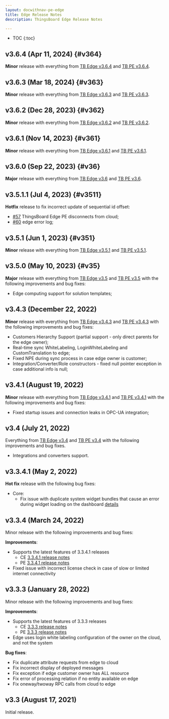 ```yaml
---
layout: docwithnav-pe-edge
title: Edge Release Notes
description: ThingsBoard Edge Release Notes

---
```


* TOC
{:toc}

## v3.6.4 (Apr 11, 2024) {#v364}

**Minor** release with everything from [TB Edge v3.6.4](/docs/edge/releases/#v364) and [TB PE v3.6.4](/docs/pe/reference/releases/#v364).
  
## v3.6.3 (Mar 18, 2024) {#v363}

**Minor** release with everything from [TB Edge v3.6.3](/docs/edge/releases/#v363) and [TB PE v3.6.3](/docs/pe/reference/releases/#v363).

## v3.6.2 (Dec 28, 2023) {#v362}

**Minor** release with everything from [TB Edge v3.6.2](/docs/edge/releases/#v362) and [TB PE v3.6.2](/docs/pe/reference/releases/#v362).

## v3.6.1 (Nov 14, 2023) {#v361}

**Minor** release with everything from [TB Edge v3.6.1](/docs/edge/releases/#v361) and [TB PE v3.6.1](/docs/pe/reference/releases/#v361).

## v3.6.0 (Sep 22, 2023) {#v36}

**Major** release with everything from [TB Edge v3.6](/docs/edge/releases/#v36) and [TB PE v3.6](/docs/pe/reference/releases/#v36).

## v3.5.1.1 (Jul 4, 2023) {#v3511}

**Hotfix** release to fix incorrect update of sequential id offset:

* [#57](https://github.com/thingsboard/thingsboard-edge/issues/57) ThingsBoard Edge PE disconnects from cloud;
* [#60](https://github.com/thingsboard/thingsboard-edge/issues/60) edge error log;

## v3.5.1 (Jun 1, 2023) {#v351}

**Minor** release with everything from [TB Edge v3.5.1](/docs/edge/releases/#v351) and [TB PE v3.5.1](/docs/pe/reference/releases/#v351).

## v3.5.0 (May 10, 2023) {#v35}

**Major** release with everything from [TB Edge v3.5](/docs/edge/releases/#v35) and [TB PE v3.5](/docs/pe/reference/releases/#v35) with the following improvements and bug fixes:

* Edge computing support for solution templates;

## v3.4.3 (December 22, 2022)

**Minor** release with everything from [TB Edge v3.4.3](/docs/edge/releases/#v343-december-22-2022) and [TB PE v3.4.3](/docs/pe/reference/releases/#v343-december-21-2022) with the following improvements and bug fixes:

* Customers Hierarchy Support (partial support - only direct parents for the edge owner);
* Real-time sync WhiteLabeling, LoginWhiteLabeling and CustomTranslation to edge;
* Fixed NPE during sync process in case edge owner is customer;
* Integration/Converter/Role constructors - fixed null pointer exception in case additional info is null;

## v3.4.1 (August 19, 2022)

**Minor** release with everything from [TB Edge v3.4.1](/docs/edge/releases/#v341-august-19-2022) and [TB PE v3.4.1](/docs/pe/reference/releases/#v341-august-18-2022) with the following improvements and bug fixes:

* Fixed startup issues and connection leaks in OPC-UA integration;

## v3.4 (July 21, 2022)

Everything from [TB Edge v3.4](/docs/edge/releases/#v34-july-21-2022) and [TB PE v3.4](/docs/pe/reference/releases/#v34-july-19-2022) with the following improvements and bug fixes.

* Integrations and converters support.

## v3.3.4.1 (May 2, 2022)

**Hot fix** release with the following bug fixes:
* Core:
    * Fix issue with duplicate system widget bundles that cause an error during widget loading on the dashboard [details](https://github.com/thingsboard/thingsboard-edge/issues/5)

## v3.3.4 (March 24, 2022)

Minor release with the following improvements and bug fixes:

**Improvements**:
* Supports the latest features of 3.3.4.1 releases
   * CE [3.3.4.1 release notes](https://thingsboard.io/docs/reference/releases/#v3341-march-22-2022)
   * PE [3.3.4.1 release notes](https://thingsboard.io/docs/pe/reference/releases/#v3341-march-18-2022)
* Fixed issue with incorrect license check in case of slow or limited internet connectivity

## v3.3.3 (January 28, 2022)

Minor release with the following improvements and bug fixes:

**Improvements**:
 * Supports the latest features of 3.3.3 releases
   * CE [3.3.3 release notes](https://thingsboard.io/docs/reference/releases/#v333-january-27-2022)
   * PE [3.3.3 release notes](https://thingsboard.io/docs/pe/reference/releases/#v333-january-27-2022)
 * Edge uses login white labeling configuration of the owner on the cloud, and not the system

**Bug fixes**:
 * Fix duplicate attribute requests from edge to cloud
 * Fix incorrect display of deployed messages
 * Fix exception if edge customer owner has ALL resource
 * Fix error of processing relation if no entity available on edge
 * Fix oneway/twoway RPC calls from cloud to edge

## v3.3 (August 17, 2021)

Initial release.
